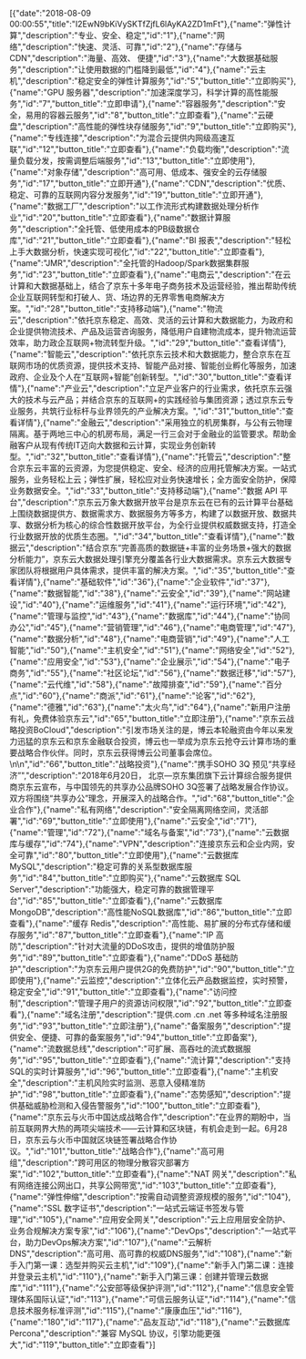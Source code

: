 [{"date":"2018-08-09 00:00:55","title":"I2EwN9bKiVySKTfZjfL6lAyKA2ZD1mFt"},{"name":"弹性计算","description":"专业、安全、稳定","id":"1"},{"name":"网络","description":"快速、灵活、可靠","id":"2"},{"name":"存储与CDN","description":"海量、高效、 便捷","id":"3"},{"name":"大数据基础服务","description":"让使用数据的门槛降到最低","id":"4"},{"name":"云主机","description":"稳定安全的弹性计算服务","id":"5","button_title":"立即购买"},{"name":"GPU 服务器","description":"加速深度学习，科学计算的高性能服务","id":"7","button_title":"立即申请"},{"name":"容器服务","description":"安全，易用的容器云服务","id":"8","button_title":"立即查看"},{"name":"云硬盘","description":"高性能的弹性块存储服务","id":"9","button_title":"立即购买"},{"name":"专线连接","description":"为混合云提供内网级高速互联","id":"12","button_title":"立即查看"},{"name":"负载均衡","description":"流量负载分发，按需调整后端服务","id":"13","button_title":"立即使用"},{"name":"对象存储","description":"高可用、低成本、强安全的云存储服务","id":"17","button_title":"立即开通"},{"name":"CDN","description":"优质、稳定、可靠的互联网内容分发服务","id":"19","button_title":"立即开通"},{"name":"数据工厂","description":"以工作流形式构建数据处理分析作业","id":"20","button_title":"立即查看"},{"name":"数据计算服务","description":"全托管、低使用成本的PB级数据仓库","id":"21","button_title":"立即查看"},{"name":"BI 报表","description":"轻松上手大数据分析，快速实现可视化","id":"22","button_title":"立即查看"},{"name":"JMR","description":"全托管的Hadoop/Spark数据集群服务","id":"23","button_title":"立即查看"},{"name":"电商云","description":"在云计算和大数据基础上，结合了京东十多年电子商务技术及运营经验，推出帮助传统企业互联网转型和打破人、货、场边界的无界零售电商解决方案。","id":"28","button_title":"支持移动端"},{"name":"物流云","description":"依托京东稳定、高效、灵活的云计算和大数据能力，为政府和企业提供物流技术、产品及运营咨询服务，降低用户自建物流成本，提升物流运营效率，助力政企互联网+物流转型升级。","id":"29","button_title":"查看详情"},{"name":"智能云","description":"依托京东云技术和大数据能力，整合京东在互联网市场的优质资源，提供技术支持、智能产品对接、智能创业孵化等服务，加速政府、企业及个人在“互联网+智能”创新转型。","id":"30","button_title":"查看详情"},{"name":"产业云","description":"立足产业客户的行业需求，依托京东云强大的技术与云产品；并结合京东的互联网+的实践经验与集团资源；透过京东云专业服务，共筑行业标杆与业界领先的产业解决方案。","id":"31","button_title":"查看详情"},{"name":"金融云","description":"采用独立的机房集群，与公有云物理隔离。基于两地三中心的机房布局，满足一行三会对于金融业的监管要求。帮助金融客户从现有传统IT迈向大数据和云计算，实现业务创新转型。","id":"32","button_title":"查看详情"},{"name":"托管云","description":"整合京东云丰富的云资源，为您提供稳定、安全、经济的应用托管解决方案。一站式服务，业务轻松上云；弹性扩展，轻松应对业务快速增长；全方面安全防护，保障业务数据安全。","id":"33","button_title":"支持移动端"},{"name":"数据 API 平台","description":"京东云万象大数据开放平台是京东云在已有的云计算平台基础上围绕数据提供方、数据需求方、数据服务方等多方，构建了以数据开放、数据共享、数据分析为核心的综合性数据开放平台，为全行业提供权威数据支持，打造全行业数据开放的优质生态圈。","id":"34","button_title":"查看详情"},{"name":"数据云","description":"结合京东“完善高质的数据链+丰富的业务场景+强大的数据分析能力”，京东云大数据处理引擎充分覆盖各行业大数据需求。京东云大数据专家团队将根据用户具体需求，提供丰富的解决方案。","id":"35","button_title":"查看详情"},{"name":"基础软件","id":"36"},{"name":"企业软件","id":"37"},{"name":"数据智能","id":"38"},{"name":"云安全","id":"39"},{"name":"网站建设","id":"40"},{"name":"运维服务","id":"41"},{"name":"运行环境","id":"42"},{"name":"管理与监控","id":"43"},{"name":"数据库","id":"44"},{"name":"协同办公","id":"45"},{"name":"营销管理","id":"46"},{"name":"电商管理","id":"47"},{"name":"数据分析","id":"48"},{"name":"电商营销","id":"49"},{"name":"人工智能","id":"50"},{"name":"主机安全","id":"51"},{"name":"网络安全","id":"52"},{"name":"应用安全","id":"53"},{"name":"企业展示","id":"54"},{"name":"电子商务","id":"55"},{"name":"社区论坛","id":"56"},{"name":"数据迁移","id":"57"},{"name":"云代维","id":"58"},{"name":"故障排查","id":"59"},{"name":"百分点","id":"60"},{"name":"商派","id":"61"},{"name":"论客","id":"62"},{"name":"德雅","id":"63"},{"name":"太火鸟","id":"64"},{"name":"新用户注册有礼，免费体验京东云","id":"65","button_title":"立即注册"},{"name":"京东云战略投资BoCloud","description":"引发市场关注的是，博云本轮融资由今年以来发力迅猛的京东云和京东金融联合投资，博云也一举成为京东云抢夺云计算市场的重要战略合作伙伴。同时，京东云获得博云公司董事会席位。\n\n","id":"66","button_title":"战略投资"},{"name":"携手SOHO 3Q 预见“共享经济”","description":"2018年6月20日， 北京—京东集团旗下云计算综合服务提供商京东云宣布，与中国领先的共享办公品牌SOHO 3Q签署了战略发展合作协议。双方将围绕“共享办公”理念，开展深入的战略合作。","id":"68","button_title":"企业合作"},{"name":"私有网络","description":"安全隔离网络空间，灵活部署","id":"69","button_title":"立即使用"},{"name":"云安全","id":"71"},{"name":"管理","id":"72"},{"name":"域名与备案","id":"73"},{"name":"云数据库与缓存","id":"74"},{"name":"VPN","description":"连接京东云和企业内网，安全可靠","id":"80","button_title":"立即使用"},{"name":"云数据库 MySQL","description":"稳定可靠的关系型数据库服务","id":"84","button_title":"立即购买"},{"name":"云数据库 SQL Server","description":"功能强大，稳定可靠的数据管理平台","id":"85","button_title":"立即查看"},{"name":"云数据库 MongoDB","description":"高性能NoSQL数据库","id":"86","button_title":"立即查看"},{"name":"缓存 Redis","description":"高性能、易扩展的分布式存储和缓存服务","id":"87","button_title":"立即查看"},{"name":"IP 高防","description":"针对大流量的DDoS攻击，提供的增值防护服务","id":"89","button_title":"立即查看"},{"name":"DDoS 基础防护","description":"为京东云用户提供2G的免费防护","id":"90","button_title":"立即使用"},{"name":"云监控","description":"立体化云产品数据监控，实时预警，稳定安全","id":"91","button_title":"立即查看"},{"name":"访问控制","description":"管理子用户的资源访问权限","id":"92","button_title":"立即查看"},{"name":"域名注册","description":"提供.com .cn .net 等多种域名注册服务","id":"93","button_title":"立即注册"},{"name":"备案服务","description":"提供安全、便捷、可靠的备案服务","id":"94","button_title":"立即备案"},{"name":"流数据总线","description":"可扩展、高吞吐的流式数据服务","id":"95","button_title":"立即查看"},{"name":"流计算","description":"支持SQL的实时计算服务","id":"96","button_title":"立即查看"},{"name":"主机安全","description":"主机风险实时监测、恶意入侵精准防护","id":"98","button_title":"立即查看"},{"name":"态势感知","description":"提供基础威胁检测和入侵告警服务","id":"100","button_title":"立即查看"},{"name":"京东云与火币中国达成战略合作","description":"在业界的期盼中，当前互联网界大热的两项尖端技术——云计算和区块链，有机会走到一起。6月28日，京东云与火币中国就区块链签署战略合作协议。","id":"101","button_title":"战略合作"},{"name":"高可用组","description":"跨可用区的物理分散容灾部署方案","id":"102","button_title":"立即查看"},{"name":"NAT 网关","description":"私有网络连接公网出口，共享公网带宽","id":"103","button_title":"立即查看"},{"name":"弹性伸缩","description":"按需自动调整资源规模的服务","id":"104"},{"name":"SSL 数字证书","description":"一站式云端证书签发与管理","id":"105"},{"name":"应用安全网关","description":"云上应用层安全防护、业务合规解决方案专家","id":"106"},{"name":"DevOps","description":"一站式平台，助力DevOps解决方案","id":"107"},{"name":"云解析DNS","description":"高可用、高可靠的权威DNS服务","id":"108"},{"name":"新手入门第一课：选型并购买云主机","id":"109"},{"name":"新手入门第二课：连接并登录云主机","id":"110"},{"name":"新手入门第三课：创建并管理云数据库","id":"111"},{"name":"公安部等级保护评测","id":"112"},{"name":"信息安全管理体系国际认证","id":"113"},{"name":"可信云服务认证","id":"114"},{"name":"信息技术服务标准评测","id":"115"},{"name":"康康血压","id":"116"},{"name":"180","id":"117"},{"name":"品友互动","id":"118"},{"name":"云数据库 Percona","description":"兼容 MySQL 协议，引擎功能更强大","id":"119","button_title":"立即查看"}]